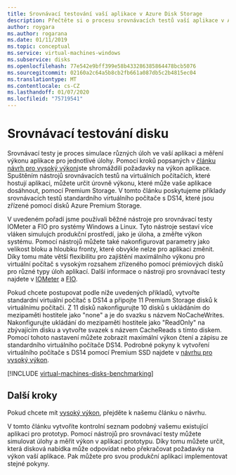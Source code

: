 ```yaml
---
title: Srovnávací testování vaší aplikace v Azure Disk Storage
description: Přečtěte si o procesu srovnávacích testů vaší aplikace v Azure.
author: roygara
ms.author: rogarana
ms.date: 01/11/2019
ms.topic: conceptual
ms.service: virtual-machines-windows
ms.subservice: disks
ms.openlocfilehash: 77e542e9bff399e58b433286385864478bcb5076
ms.sourcegitcommit: 02160a2c64a5b8cb2fb661a087db5c2b4815ec04
ms.translationtype: MT
ms.contentlocale: cs-CZ
ms.lasthandoff: 01/07/2020
ms.locfileid: "75719541"
---
```

# <a name="benchmarking-a-disk"></a>Srovnávací testování disku

Srovnávací testy je proces simulace různých úloh ve vaší aplikaci a měření výkonu aplikace pro jednotlivé úlohy. Pomocí kroků popsaných v [článku návrh pro vysoký výkon](premium-storage-performance.md)jste shromáždili požadavky na výkon aplikace. Spuštěním nástrojů srovnávacích testů na virtuálních počítačích, které hostují aplikaci, můžete určit úrovně výkonu, které může vaše aplikace dosáhnout, pomocí Premium Storage. V tomto článku poskytujeme příklady srovnávacích testů standardního virtuálního počítače s DS14, které jsou zřízené pomocí disků Azure Premium Storage.

V uvedeném pořadí jsme používali běžné nástroje pro srovnávací testy IOMeter a FIO pro systémy Windows a Linux. Tyto nástroje sestaví více vláken simulujch produkční prostředí, jako je úloha, a změřte výkon systému. Pomocí nástrojů můžete také nakonfigurovat parametry jako velikost bloku a hloubku fronty, které obvykle nelze pro aplikaci změnit. Díky tomu máte větší flexibilitu pro zajištění maximálního výkonu pro virtuální počítač s vysokým rozsahem zřízeného pomocí prémiových disků pro různé typy úloh aplikací. Další informace o nástroji pro srovnávací testy najdete v [IOMeter](http://www.iometer.org/) a [FIO](http://freecode.com/projects/fio).

Pokud chcete postupovat podle níže uvedených příkladů, vytvořte standardní virtuální počítač s DS14 a připojte 11 Premium Storage disků k virtuálnímu počítači. Z 11 disků nakonfigurujte 10 disků s ukládáním do mezipaměti hostitele jako "none" a je do svazku s názvem NoCacheWrites. Nakonfigurujte ukládání do mezipaměti hostitele jako "ReadOnly" na zbývajícím disku a vytvořte svazek s názvem CacheReads s tímto diskem. Pomocí tohoto nastavení můžete zobrazit maximální výkon čtení a zápisu ze standardního virtuálního počítače DS14. Podrobné pokyny k vytvoření virtuálního počítače s DS14 pomocí Premium SSD najdete v [návrhu pro vysoký výkon](premium-storage-performance.md).

[!INCLUDE [virtual-machines-disks-benchmarking](../../../includes/virtual-machines-managed-disks-benchmarking.md)]

## <a name="next-steps"></a>Další kroky

Pokud chcete mít [vysoký výkon](premium-storage-performance.md), přejděte k našemu článku o návrhu.

V tomto článku vytvoříte kontrolní seznam podobný vašemu existující aplikaci pro prototyp. Pomocí nástrojů pro srovnávací testy můžete simulovat úlohy a měřit výkon v aplikaci prototypu. Díky tomu můžete určit, která disková nabídka může odpovídat nebo překračovat požadavky na výkon vaší aplikace. Pak můžete pro svou produkční aplikaci implementovat stejné pokyny.
